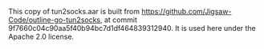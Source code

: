 This copy of tun2socks.aar is built from https://github.com/Jigsaw-Code/outline-go-tun2socks, at
commit 9f7660c04c90aa5f40b94bc7d1df464839312940.  It is used here under the Apache 2.0 license.
